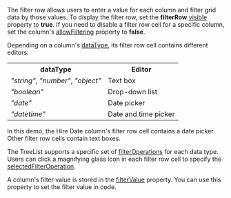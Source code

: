 The filter row allows users to enter a value for each column and filter grid data by those values. To display the filter row, set the **filterRow**.[visible](/Documentation/ApiReference/UI_Components/dxTreeList/Configuration/filterRow/#visible) property to **true**. If you need to disable a filter row cell for a specific column, set the column's [allowFiltering](/Documentation/ApiReference/UI_Components/dxTreeList/Configuration/columns/#allowFiltering) property to **false**.

Depending on a column's [dataType](/Documentation/ApiReference/UI_Components/dxTreeList/Configuration/columns/#dataType), its filter row cell contains different editors:

<table class="dx-table">
    <tr>
        <th>dataType</th>
        <th>Editor</th>
    </tr>
    <tr>
        <td><i>"string"</i>, <i>"number"</i>, <i>"object"</i></td>
        <td>Text box</td>
    </tr>
    <tr>
        <td><i>"boolean"</i></td>
        <td>Drop-down list</td>
    </tr> 
    <tr>
        <td><i>"date"</i></td>
        <td>Date picker</td>
    </tr> 
    <tr>
        <td><i>"datetime"</i></td>
        <td>Date and time picker</td>
    </tr> 
</table>
<!--split-->

In this demo, the Hire Date column's filter row cell contains a date picker. Other filter row cells contain text boxes.

The TreeList supports a specific set of [filterOperations](/Documentation/ApiReference/UI_Components/dxTreeList/Configuration/columns/#filterOperations) for each data type. Users can click a magnifying glass icon in each filter row cell to specify the [selectedFilterOperation](/Documentation/ApiReference/UI_Components/dxTreeList/Configuration/columns/#selectedFilterOperation).

A column's filter value is stored in the [filterValue](/Documentation/ApiReference/UI_Components/dxTreeList/Configuration/columns/#filterValue) property. You can use this property to set the filter value in code.